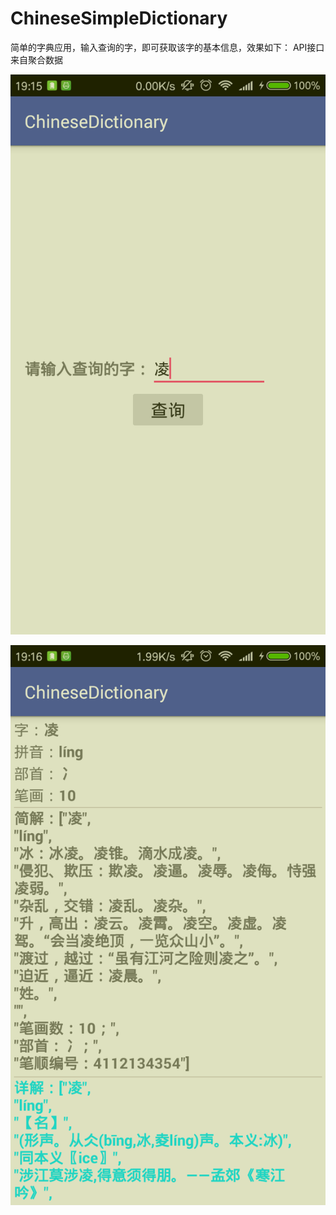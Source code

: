 # ChineseSimpleDictionary
简单的字典应用，输入查询的字，即可获取该字的基本信息，效果如下：
API接口来自聚合数据


![Image text](https://github.com/kiritozzl/ChineseSimpleDictionary/blob/master/imag/device-2016-10-11-191537.png)


![Image text](https://github.com/kiritozzl/ChineseSimpleDictionary/blob/master/imag/device-2016-10-11-191612.png)

